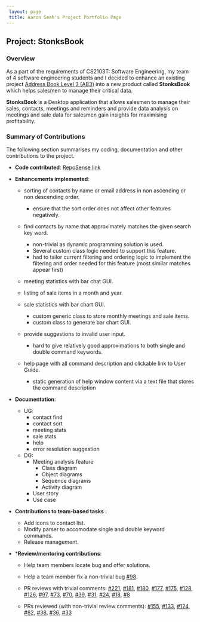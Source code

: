 ```yaml
---
 layout: page
 title: Aaron Seah's Project Portfolio Page
---
```


## Project: StonksBook

### Overview

As a part of the requirements of CS2103T: Software Engineering, my team of 4 software engineering students and I decided to enhance an existing project
[Address Book Level 3 (AB3)](https://github.com/nus-cs2103-AY1920S1/addressbook-level3) into a new product called **StonksBook** which helps salesmen to manage their critical data.

**StonksBook** is a Desktop application that allows salesmen to manage their sales, contacts, meetings and reminders
and provide data analysis on meetings and sale data for salesmen gain insights for maximising profitability.

### Summary of Contributions

The following section summarises my coding, documentation and other contributions to the project.

* **Code contributed**: [RepoSense link](https://nus-cs2103-ay2021s1.github.io/tp-dashboard/#breakdown=true&search=aaronnseah&sort=groupTitle&sortWithin=title&since=2020-08-14&timeframe=commit&mergegroup=&groupSelect=groupByRepos&checkedFileTypes=docs~functional-code~test-code~other)

* **Enhancements implemented**:
    * sorting of contacts by name or email address in non ascending or non descending order.
        * ensure that the sort order does not affect other features negatively.
    * find contacts by name that approximately matches the given search key word.
        * non-trivial as dynamic programming solution is used. 
        * Several custom class logic needed to support this feature.
        * had to tailor current filtering and ordering logic to implement the filtering and order needed for this feature (most similar matches appear first)
    * meeting statistics with bar chat GUI.
    * listing of sale items in a month and year.
    * sale statistics with bar chart GUI.
        * custom generic class to store monthly meetings and sale items.
        * custom class to generate bar chart GUI.
    * provide suggestions to invalid user input.
        * hard to give relatively good approximations to both single and double command keywords.
        
    * help page with all command description and clickable link to User Guide.
        * static generation of help window content via a text file that stores the command description
    
* **Documentation**:
    * UG:
        * contact find
        * contact sort
        * meeting stats
        * sale stats
        * help
        * error resolution suggestion
    * DG:
        * Meeting analysis feature
            * Class diagram
            * Object diagrams
            * Sequence diagrams
            * Activity diagram
        * User story
        * Use case

* **Contributions to team-based tasks** : 
    * Add icons to contact list.
    * Modify parser to accomodate single and double keyword commands.
    * Release management.
    
* ***Review/mentoring contributions**:

    * Help team members locate bug and offer solutions.
    * Help a team member fix a non-trivial bug [#98](https://github.com/AY2021S1-CS2103T-T11-1/tp/issues/98).
    
    * PR reviews with trivial comments:
    [#221](https://github.com/AY2021S1-CS2103T-T11-1/tp/pull/221),
    [#181](https://github.com/AY2021S1-CS2103T-T11-1/tp/pull/181),
    [#180](https://github.com/AY2021S1-CS2103T-T11-1/tp/pull/180),
    [#177](https://github.com/AY2021S1-CS2103T-T11-1/tp/pull/177),
    [#175](https://github.com/AY2021S1-CS2103T-T11-1/tp/pull/175),
    [#128](https://github.com/AY2021S1-CS2103T-T11-1/tp/pull/128),
    [#126](https://github.com/AY2021S1-CS2103T-T11-1/tp/pull/126),
    [#97](https://github.com/AY2021S1-CS2103T-T11-1/tp/pull/97),
    [#73](https://github.com/AY2021S1-CS2103T-T11-1/tp/pull/73),
    [#70](https://github.com/AY2021S1-CS2103T-T11-1/tp/pull/70),
    [#39](https://github.com/AY2021S1-CS2103T-T11-1/tp/pull/39),
    [#31](https://github.com/AY2021S1-CS2103T-T11-1/tp/pull/31),
    [#24](https://github.com/AY2021S1-CS2103T-T11-1/tp/pull/24),
    [#18](https://github.com/AY2021S1-CS2103T-T11-1/tp/pull/18),
    [#8](https://github.com/AY2021S1-CS2103T-T11-1/tp/pull/8)
    
    * PRs reviewed (with non-trivial review comments):
    [#155](https://github.com/AY2021S1-CS2103T-T11-1/tp/pull/155),
    [#133](https://github.com/AY2021S1-CS2103T-T11-1/tp/pull/133),
    [#124](https://github.com/AY2021S1-CS2103T-T11-1/tp/pull/124),
    [#82](https://github.com/AY2021S1-CS2103T-T11-1/tp/pull/82),
    [#38](https://github.com/AY2021S1-CS2103T-T11-1/tp/pull/38),
    [#36](https://github.com/AY2021S1-CS2103T-T11-1/tp/pull/36),
    [#33](https://github.com/AY2021S1-CS2103T-T11-1/tp/pull/33)